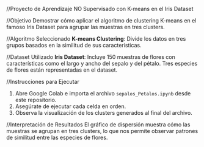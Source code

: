 //Proyecto de Aprendizaje NO Supervisado con K-means en el Iris Dataset

//Objetivo
Demostrar cómo aplicar el algoritmo de clustering K-means en el famoso Iris Dataset para agrupar las muestras en tres clusters.

//Algoritmo Seleccionado
**K-means Clustering**: Divide los datos en tres grupos basados en la similitud de sus características.

//Dataset Utilizado
**Iris Dataset**: Incluye 150 muestras de flores con características como el largo y ancho del sepalo y del pétalo. Tres especies de flores están representadas en el dataset.

//Instrucciones para Ejecutar
1. Abre Google Colab e importa el archivo `sepalos_Petalos.ipynb` desde este repositorio.
2. Asegúrate de ejecutar cada celda en orden.
3. Observa la visualización de los clusters generados al final del archivo.

//Interpretación de Resultados
El gráfico de dispersión muestra cómo las muestras se agrupan en tres clusters, lo que nos permite observar patrones de similitud entre las especies de flores.

